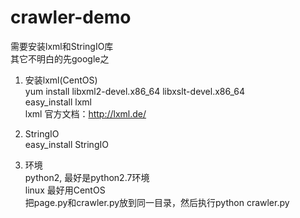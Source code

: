 # crawler-demo
需要安装lxml和StringIO库<br>
其它不明白的先google之<br>

1. 安装lxml(CentOS)<br>
yum install libxml2-devel.x86_64 libxslt-devel.x86_64<br>
easy_install lxml<br>
lxml 官方文档：http://lxml.de/ <br>

2. StringIO <br>
easy_install StringIO<br>

3. 环境<br>
python2, 最好是python2.7环境<br>
linux 最好用CentOS<br>
把page.py和crawler.py放到同一目录，然后执行python crawler.py<br>
